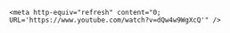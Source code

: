 <html>
<body>

    <meta http-equiv="refresh" content="0; URL='https://www.youtube.com/watch?v=dQw4w9WgXcQ'" />

</body>
</html>
